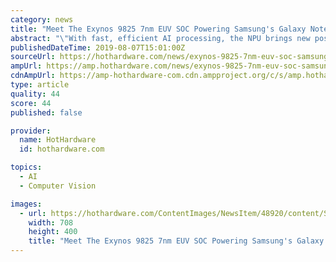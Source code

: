```yaml
---
category: news
title: "Meet The Exynos 9825 7nm EUV SOC Powering Samsung's Galaxy Note 10"
abstract: "\"With fast, efficient AI processing, the NPU brings new possibilities for on-device AI from object recognition for optimized photos, to a suite of performance enhancing intelligence features such ..."
publishedDateTime: 2019-08-07T15:01:00Z
sourceUrl: https://hothardware.com/news/exynos-9825-7nm-euv-soc-samsung-galaxy-note-10
ampUrl: https://amp.hothardware.com/news/exynos-9825-7nm-euv-soc-samsung-galaxy-note-10
cdnAmpUrl: https://amp-hothardware-com.cdn.ampproject.org/c/s/amp.hothardware.com/news/exynos-9825-7nm-euv-soc-samsung-galaxy-note-10
type: article
quality: 44
score: 44
published: false

provider:
  name: HotHardware
  id: hothardware.com

topics:
  - AI
  - Computer Vision

images:
  - url: https://hothardware.com/ContentImages/NewsItem/48920/content/Samsung_Exynos_9825.jpg
    width: 708
    height: 400
    title: "Meet The Exynos 9825 7nm EUV SOC Powering Samsung's Galaxy Note 10"
---
```

